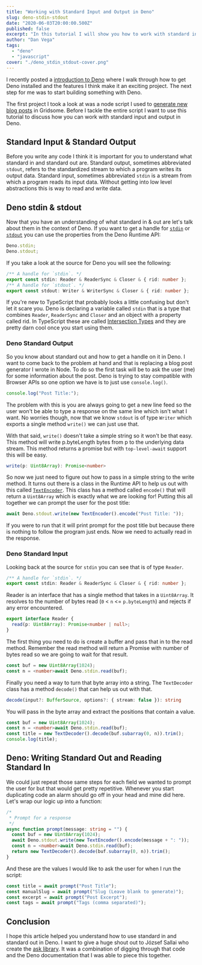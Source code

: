 ```yaml
---
title: "Working with Standard Input and Output in Deno"
slug: deno-stdin-stdout
date: "2020-06-03T20:00:00.500Z"
published: false
excerpt: "In this tutorial I will show you how to work with standard input and output in Deno."
author: "Dan Vega"
tags:
  - "deno"
  - "javascript"
cover: "./deno_stdin_stdout-cover.png"
---
```


I recently posted a [introduction to Deno](https://www.danvega.dev/blog/2020/05/29/hello-deno/) where I walk through how to get Deno installed and the features I think make it an exciting project. The next step for me was to start building something with Deno.

The first project I took a look at was a node script I used to [generate new blog posts](https://www.danvega.dev/blog/2019/04/23/gridsome-blog-post-generator/) in Gridsome. Before I tackle the entire script I want to use this tutorial to discuss how you can work with standard input and output in Deno.

## Standard Input & Standard Output

Before you write any code I think it is important for you to understand what standard in and standard out are. Standard output, sometimes abbreviated `stdout`, refers to the standardized stream to which a program writes its output data. Standard input, sometimes abbreviated `stdin` is a stream from which a program reads its input data. Without getting into low level abstractions this is way to read and write data.

## Deno stdin & stdout

Now that you have an understanding of what standard in & out are let's talk about them in the context of Deno. If you want to get a handle for [`stdin`](https://doc.deno.land/https/github.com/denoland/deno/releases/latest/download/lib.deno.d.ts#Deno.stdin) or [`stdout`](https://doc.deno.land/https/github.com/denoland/deno/releases/latest/download/lib.deno.d.ts#Deno.stdout) you can use the properties from the Deno Runtime API:

```ts
Deno.stdin;
Deno.stdout;
```

If you take a look at the source for Deno you will see the following:

```ts
/** A handle for `stdin`. */
export const stdin: Reader & ReaderSync & Closer & { rid: number };
/** A handle for `stdout`. */
export const stdout: Writer & WriterSync & Closer & { rid: number };
```

If you're new to TypeScript that probably looks a little confusing but don't let it scare you. Deno is declaring a variable called `stdin` that is a type that combines `Reader`, `ReaderSync` and `Closer` and an object with a property called rid. In TypeScript these are called [Intersection Types](https://www.typescriptlang.org/docs/handbook/advanced-types.html#intersection-types) and they are pretty darn cool once you start using them.

### Deno Standard Output

So you know about standard out and how to get a handle on it in Deno. I want to come back to the problem at hand and that is replacing a blog post generator I wrote in Node. To do so the first task will be to ask the user (me) for some information about the post. Deno is trying to stay compatible with Browser APIs so one option we have is to just use `console.log()`.

```js
console.log("Post Title:");
```

The problem with this is you are always going to get a new line feed so the user won't be able to type a response on the same line which isn't what I want. No worries though, now that we know `stdout` is of type `Writer` which exports a single method `write()` we can just use that.

With that said, `write()` doesn't take a simple string so it won't be that easy. This method will write p.byteLength bytes from p to the underlying data stream. This method returns a promise but with `top-level-await` support this will be easy.

```ts
write(p: Uint8Array): Promise<number>
```

So now we just need to figure out how to pass in a simple string to the write method. It turns out there is a class in the Runtime API to help us out with this called [`TextEncoder`](https://doc.deno.land/https/github.com/denoland/deno/releases/latest/download/lib.deno.d.ts#TextEncoder). This class has a method called `encode()` that will return a `Uint8Array` which is exactly what we are looking for! Putting this all together we can prompt the user for the post title:

```ts
await Deno.stdout.write(new TextEncoder().encode("Post Title: "));
```

If you were to run that it will print prompt for the post title but because there is nothing to follow the program just ends. Now we need to actually read in the response.

### Deno Standard Input

Looking back at the source for `stdin` you can see that is of type `Reader`.

```ts
/** A handle for `stdin`. */
export const stdin: Reader & ReaderSync & Closer & { rid: number };
```

Reader is an interface that has a single method that takes in a `Uint8Array`. It resolves to the number of bytes read (`0` < `n` <= `p.byteLength`) and rejects if any error encountered.

```ts
export interface Reader {
  read(p: Uint8Array): Promise<number | null>;
}
```

The first thing you need to do is create a buffer and pass that in to the read method. Remember the read method will return a Promise with number of bytes read so we are going to wait for that result.

```ts
const buf = new Uint8Array(1024);
const n = <number>await Deno.stdin.read(buf);
```

Finally you need a way to turn that byte array into a string. The `TextDecoder` class has a method `decode()` that can help us out with that.

```ts
decode(input?: BufferSource, options?: { stream: false }): string
```

You will pass in the byte array and extract the positions that contain a value.

```ts
const buf = new Uint8Array(1024);
const n = <number>await Deno.stdin.read(buf);
const title = new TextDecoder().decode(buf.subarray(0, n)).trim();
console.log(title);
```

## Deno: Writing Standard Out and Reading Standard In

We could just repeat those same steps for each field we wanted to prompt the user for but that would get pretty repetitive. Whenever you start duplicating code an alarm should go off in your head and mine did here. Let's wrap our logic up into a function:

```ts
/*
 * Prompt for a response
 */
async function prompt(message: string = "") {
  const buf = new Uint8Array(1024);
  await Deno.stdout.write(new TextEncoder().encode(message + ": "));
  const n = <number>await Deno.stdin.read(buf);
  return new TextDecoder().decode(buf.subarray(0, n)).trim();
}
```

And these are the values I would like to ask the user for when I run the script:

```js
const title = await prompt("Post Title");
const manualSlug = await prompt("Slug (Leave blank to generate)");
const excerpt = await prompt("Post Excerpt");
const tags = await prompt("Tags (comma separated)");
```

## Conclusion

I hope this article helped you understand how to use standard in and standard out in Deno. I want to give a huge shout out to József Sallai who create the [ask library](https://github.com/jozsefsallai/ask/blob/master/README.md). It was a combination of digging through that code and the Deno documentation that I was able to piece this together.
